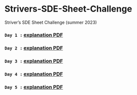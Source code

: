 # Strivers-SDE-Sheet-Challenge
Striver’s SDE Sheet Challenge (summer 2023)

### ```Day 1 :```  [explanation PDF](https://github.com/jitanshuraut/Strivers-SDE-Sheet-Challenge/blob/main/DAY%201%20%E2%9C%85/Day%201.docx)

### ```Day 2 :```  [explanation PDF](https://github.com/jitanshuraut/Strivers-SDE-Sheet-Challenge/blob/main/DAY%202%20%E2%9C%85/Day%202.pdf)

### ```Day 3 :```  [explanation PDF](https://github.com/jitanshuraut/Strivers-SDE-Sheet-Challenge/blob/main/DAY%203%20%E2%9C%85/day%203.pdf)

### ```Day 4 :```  [explanation PDF](https://github.com/jitanshuraut/Strivers-SDE-Sheet-Challenge/blob/main/DAY%204%20%E2%9C%85/day%204.pdf)

### ```Day 5 :```  [explanation PDF](https://github.com/jitanshuraut/Strivers-SDE-Sheet-Challenge/blob/main/DAY%205%20%E2%9C%85/day%205.pdf)

